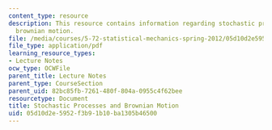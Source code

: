 ```yaml
---
content_type: resource
description: This resource contains information regarding stochastic processes and
  brownian motion.
file: /media/courses/5-72-statistical-mechanics-spring-2012/05d10d2e5952f3b91b10ba1305b46500_MIT5_72S12_master1.pdf
file_type: application/pdf
learning_resource_types:
- Lecture Notes
ocw_type: OCWFile
parent_title: Lecture Notes
parent_type: CourseSection
parent_uid: 82bc85fb-7261-480f-804a-0955c4f62bee
resourcetype: Document
title: Stochastic Processes and Brownian Motion
uid: 05d10d2e-5952-f3b9-1b10-ba1305b46500
---
```

